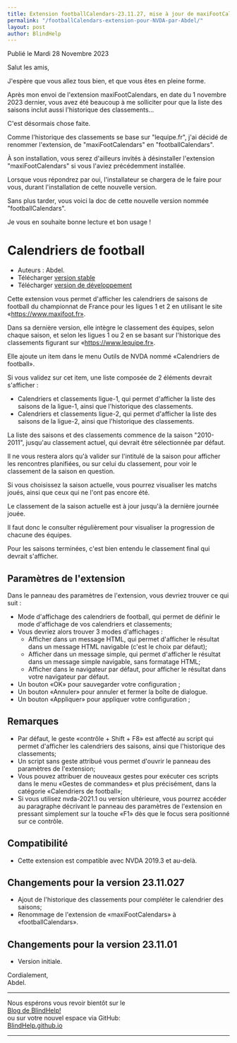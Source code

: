 ```yaml
---
title: Extension footballCalendars-23.11.27, mise à jour de maxiFootCalendars, pour avoir la liste des saisons, ainsi que l'historique des classements pour la ligue-1 et 2, une extension pour NVDA par Abdel
permalink: "/footballCalendars-extension-pour-NVDA-par-Abdel/"
layout: post
author: BlindHelp
---
```


<footer>Publié le Mardi 28 Novembre 2023</footer>


Salut les amis,

J'espère que vous allez tous bien, et que vous êtes en pleine forme.

Après mon envoi de l'extension maxiFootCalendars, en date du 1 novembre 2023 dernier, vous avez été beaucoup à me solliciter pour que la liste des saisons inclut aussi l'historique des classements...

C'est désormais chose faite.

Comme l'historique des classements se base sur "lequipe.fr", j'ai décidé de renommer l'extension, de "maxiFootCalendars" en "footballCalendars".

À son installation, vous serez d'ailleurs invités à désinstaller l'extension "maxiFootCalendars" si vous l'aviez précédemment installée.

Lorsque vous répondrez par oui, l'installateur se chargera de le faire pour vous, durant l'installation de cette nouvelle version.

Sans plus tarder, vous voici la doc de cette nouvelle version nommée "footballCalendars".

Je vous en souhaite bonne lecture et bon usage !

# Calendriers de football #

* Auteurs : Abdel.
* Télécharger [version stable][1]
* Télécharger [version de développement][2]

Cette extension vous permet d'afficher les calendriers de saisons de football du championnat de France pour les ligues 1 et 2 en utilisant le site «https://www.maxifoot.fr».

Dans sa dernière version, elle intègre le classement des équipes, selon chaque saison, et selon les ligues 1 ou 2 en se basant sur l'historique des classements figurant sur «https://www.lequipe.fr».

Elle ajoute un item	 dans le menu Outils de NVDA nommé «Calendriers de football».

Si vous validez sur cet item, une liste composée de 2 éléments devrait s'afficher :

* Calendriers et classements ligue-1, qui permet d'afficher la liste des saisons de la ligue-1, ainsi que l'historique des classements.
* Calendriers et classements ligue-2, qui permet d'afficher la liste des saisons de la ligue-2, ainsi que l'historique des classements.

La liste des saisons et des classements commence de la saison "2010-2011", jusqu'au classement actuel, qui devrait être sélectionnée par défaut.

Il ne vous restera alors qu'à valider sur l'intitulé de la saison pour afficher les rencontres planifiées, ou sur celui du classement, pour voir le classement de la saison en question.

Si vous choisissez la saison actuelle, vous pourrez visualiser les matchs joués, ainsi que ceux qui ne l'ont pas encore été.

Le classement de la saison actuelle est à jour jusqu'à la dernière journée jouée.

Il faut donc le consulter régulièrement pour visualiser la progression de chacune des équipes.

Pour les saisons terminées, c'est bien entendu le classement final qui devrait s'afficher.

## Paramètres de l'extension ##

Dans le panneau des paramètres de l'extension, vous devriez trouver ce qui suit :

* Mode d'affichage des calendriers de football, qui permet de définir le mode d'affichage de vos calendriers et classements;
* Vous devriez alors trouver 3 modes d'affichages :
    * Afficher dans un message HTML, qui permet d'afficher le résultat dans un message HTML navigable (c'est le choix par défaut);
    * Afficher dans un message simple, qui permet d'afficher le résultat dans un message simple navigable, sans formatage HTML;
    * Afficher dans le navigateur par défaut, pour afficher le résultat dans votre navigateur par défaut.
* Un bouton «OK» pour sauvegarder votre configuration ;
* Un bouton «Annuler» pour annuler et fermer la boîte de dialogue.
* Un bouton «Appliquer» pour appliquer votre configuration ;

## Remarques ##

* Par défaut, le geste «contrôle + Shift + F8» est affecté au script qui permet d'afficher les calendriers des saisons, ainsi que l'historique des classements;
* Un script sans geste attribué vous permet d'ouvrir le panneau des paramètres de l'extension;
* Vous pouvez attribuer de nouveaux gestes pour exécuter ces scripts dans le menu «Gestes de commandes» et plus précisément, dans la catégorie «Calendriers de football»;
* Si vous utilisez nvda-2021.1 ou version ultérieure, vous pourrez accéder au paragraphe décrivant le panneau des paramètres de l'extension en pressant simplement sur la touche «F1» dès que le focus sera positionné sur ce contrôle.

## Compatibilité ##

* Cette extension est compatible avec NVDA 2019.3 et au-delà.

## Changements pour la version 23.11.027 ##

* Ajout de l'historique des classements pour compléter le calendrier des saisons;
* Renommage de l'extension de «maxiFootCalendars» à «footballCalendars».

## Changements pour la version 23.11.01 ##

* Version initiale.

[1]: https://github.com/abdel792/footballCalendars/releases/download/v23.11.27/footballCalendars-23.11.27.nvda-addon

[2]: http://cyber25.free.fr/nvda-addons/footballCalendars-23.11.27-dev.nvda-addon


Cordialement,    
Abdel.    

---

Nous espérons vous revoir bientôt sur le      
[Blog de BlindHelp!](http://blindhelp.blogspot.fr/)                    
ou sur  votre nouvel espace via GitHub:                     
[BlindHelp.github.io](https://blindhelp.github.io)                    

---